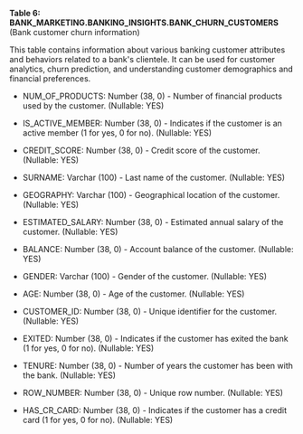 **Table 6: BANK_MARKETING.BANKING_INSIGHTS.BANK_CHURN_CUSTOMERS** (Bank customer churn information)

This table contains information about various banking customer attributes and behaviors related to a bank's clientele. It can be used for customer analytics, churn prediction, and understanding customer demographics and financial preferences.

- NUM_OF_PRODUCTS: Number (38, 0) - Number of financial products used by the customer. (Nullable: YES)

- IS_ACTIVE_MEMBER: Number (38, 0) - Indicates if the customer is an active member (1 for yes, 0 for no). (Nullable: YES)

- CREDIT_SCORE: Number (38, 0) - Credit score of the customer. (Nullable: YES)

- SURNAME: Varchar (100) - Last name of the customer. (Nullable: YES)

- GEOGRAPHY: Varchar (100) - Geographical location of the customer. (Nullable: YES)

- ESTIMATED_SALARY: Number (38, 0) - Estimated annual salary of the customer. (Nullable: YES)

- BALANCE: Number (38, 0) - Account balance of the customer. (Nullable: YES)

- GENDER: Varchar (100) - Gender of the customer. (Nullable: YES)

- AGE: Number (38, 0) - Age of the customer. (Nullable: YES)

- CUSTOMER_ID: Number (38, 0) - Unique identifier for the customer. (Nullable: YES)

- EXITED: Number (38, 0) - Indicates if the customer has exited the bank (1 for yes, 0 for no). (Nullable: YES)

- TENURE: Number (38, 0) - Number of years the customer has been with the bank. (Nullable: YES)

- ROW_NUMBER: Number (38, 0) - Unique row number. (Nullable: YES)

- HAS_CR_CARD: Number (38, 0) - Indicates if the customer has a credit card (1 for yes, 0 for no). (Nullable: YES)


